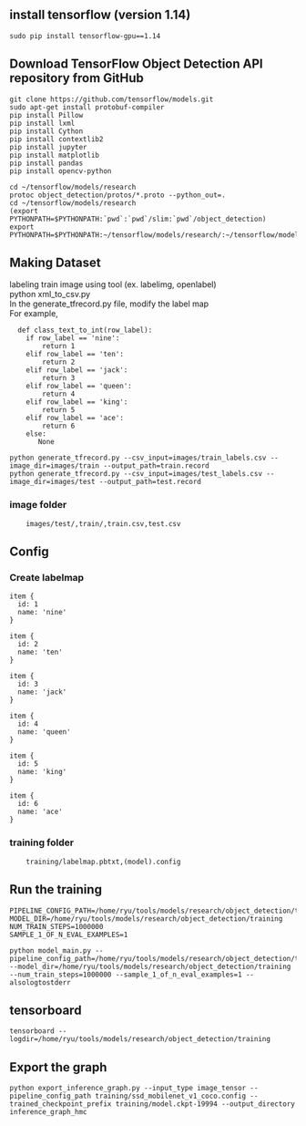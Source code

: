 ## install tensorflow (version 1.14)
    sudo pip install tensorflow-gpu==1.14

## Download TensorFlow Object Detection API repository from GitHub
    git clone https://github.com/tensorflow/models.git
    sudo apt-get install protobuf-compiler
    pip install Pillow
    pip install lxml
    pip install Cython
    pip install contextlib2
    pip install jupyter
    pip install matplotlib
    pip install pandas
    pip install opencv-python

    cd ~/tensorflow/models/research
    protoc object_detection/protos/*.proto --python_out=.
    cd ~/tensorflow/models/research
    (export PYTHONPATH=$PYTHONPATH:`pwd`:`pwd`/slim:`pwd`/object_detection)
    export PYTHONPATH=$PYTHONPATH:~/tensorflow/models/research/:~/tensorflow/models/research/slim:~/tensorflow/models/research/object_detection/
    
## Making Dataset
  labeling train image using tool (ex. labelimg, openlabel)  
    python xml_to_csv.py  
  In the generate_tfrecord.py file, modify the label map  
    For example,  
    
      def class_text_to_int(row_label):
        if row_label == 'nine':
            return 1
        elif row_label == 'ten':
            return 2
        elif row_label == 'jack':
            return 3
        elif row_label == 'queen':
            return 4
        elif row_label == 'king':
            return 5
        elif row_label == 'ace':
            return 6
        else:
           None
           
    python generate_tfrecord.py --csv_input=images/train_labels.csv --image_dir=images/train --output_path=train.record
    python generate_tfrecord.py --csv_input=images/test_labels.csv --image_dir=images/test --output_path=test.record
    
   ### image folder
        images/test/,train/,train.csv,test.csv
    
 ## Config
 
  ### Create labelmap
    item {
      id: 1
      name: 'nine'
    }

    item {
      id: 2
      name: 'ten'
    }

    item {
      id: 3
      name: 'jack'
    }

    item {
      id: 4
      name: 'queen'
    }

    item {
      id: 5
      name: 'king'
    }

    item {
      id: 6
      name: 'ace'
    }
    
   ### training folder
        training/labelmap.pbtxt,(model).config
        
 ## Run the training
 
    PIPELINE_CONFIG_PATH=/home/ryu/tools/models/research/object_detection/training/ssd_mobilenet_v1_coco.config
    MODEL_DIR=/home/ryu/tools/models/research/object_detection/training
    NUM_TRAIN_STEPS=1000000
    SAMPLE_1_OF_N_EVAL_EXAMPLES=1
    
    python model_main.py --pipeline_config_path=/home/ryu/tools/models/research/object_detection/training/ssd_mobilenet_v1_coco.config --model_dir=/home/ryu/tools/models/research/object_detection/training --num_train_steps=1000000 --sample_1_of_n_eval_examples=1 --alsologtostderr

## tensorboard

    tensorboard --logdir=/home/ryu/tools/models/research/object_detection/training
    
## Export the graph

    python export_inference_graph.py --input_type image_tensor --pipeline_config_path training/ssd_mobilenet_v1_coco.config --trained_checkpoint_prefix training/model.ckpt-19994 --output_directory inference_graph_hmc


